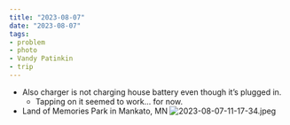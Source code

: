 ```yaml
---
title: "2023-08-07"
date: "2023-08-07"
tags:
- problem
- photo
- Vandy Patinkin
- trip
---
```

- Also charger is not charging house battery even though it’s plugged in.
	- Tapping on it seemed to work... for now.
- Land of Memories Park in Mankato, MN
![2023-08-07-11-17-34.jpeg](/images/2023-08-07-11-17-34.jpeg)